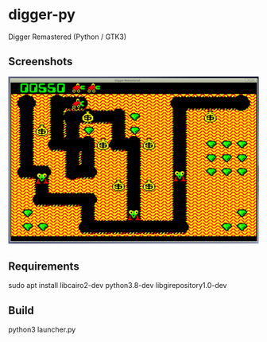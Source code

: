 # digger-py
Digger Remastered (Python / GTK3)

## Screenshots
![Screenshot1](/wiki/screenshot1.png?raw=true)

## Requirements
sudo apt install libcairo2-dev python3.8-dev libgirepository1.0-dev

## Build
python3 launcher.py

